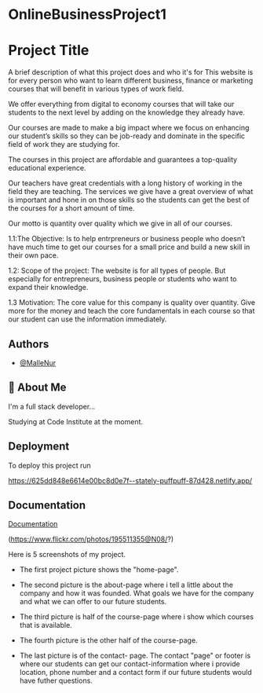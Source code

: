 # OnlineBusinessProject1

# Project Title

A brief description of what this project does and who it's for
This website is for every person who want to learn different business, finance or marketing courses that will benefit in various types of work field. 

We offer everything from digital to economy courses that will take our students to the next level by adding on the knowledge they already have. 

Our courses are made to make a big impact where we focus on enhancing our student’s skills so they can be job-ready and dominate in the specific field of work they are studying for. 

The courses in this project are affordable and guarantees a top-quality educational experience.

Our teachers have great credentials with a long history of working in the field they are teaching.
The services we give have a great overview of what is important and hone in on those skills so the students can get the best of the courses for a short amount of time.

Our motto is quantity over quality which we give in all of our courses.

1.1:The Objective: Is to help entrpreneurs or business people who doesn’t have much time to get our courses for a small price and build a new skill in their own pace.

1.2: Scope of the project: The website is for all types of people. But especially for entrepreneurs, business people or students who want to expand their knowledge.

1.3 Motivation: The core value for this company is quality over quantity. Give more for the money and teach the core fundamentals in each course so that our student can use the information immediately.

## Authors

- [@MalleNur](https://github.com/MalleNur)


## 🚀 About Me
I'm a full stack developer...

Studying at Code Institute at the moment.
## Deployment

To deploy this project run

https://625dd848e6614e00bc8d0e7f--stately-puffpuff-87d428.netlify.app/


## Documentation

[Documentation](https://linktodocumentation)

(https://www.flickr.com/photos/195511355@N08/?)


Here is 5 screenshots of my project.

- The first project picture shows the "home-page".
 
- The second picture is the about-page where i tell a little about the company and how it was founded. What goals we have for the company and what we can offer to our future students.

- The third picture is half of the course-page where i show which courses that is available.

- The fourth picture is the other half of the course-page.

- The last picture is of the contact- page. The contact "page" or footer is where our students can get our contact-information where i provide location, phone number and a contact form if our future students would have futher questions. 
